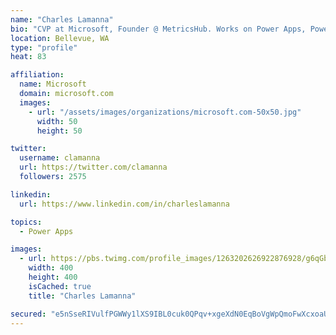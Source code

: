 ```yaml
---
name: "Charles Lamanna"
bio: "CVP at Microsoft, Founder @ MetricsHub. Works on Power Apps, Power Automate, Power Virtual Agent, Common Data Service and Dynamics 365."
location: Bellevue, WA
type: "profile"
heat: 83

affiliation:
  name: Microsoft
  domain: microsoft.com
  images:
    - url: "/assets/images/organizations/microsoft.com-50x50.jpg"
      width: 50
      height: 50

twitter:
  username: clamanna
  url: https://twitter.com/clamanna
  followers: 2575

linkedin:
  url: https://www.linkedin.com/in/charleslamanna

topics:
  - Power Apps

images:
  - url: https://pbs.twimg.com/profile_images/1263202626922876928/g6qGbHZ-_400x400.jpg
    width: 400
    height: 400
    isCached: true
    title: "Charles Lamanna"

secured: "e5nSseRIVulfPGWWy1lXS9IBL0cuk0QPqv+xgeXdN0EqBoVgWpQmoFwXcxoaUYYYMwWYdgI4pax6CSrwMBNu8AGlQEmBoj6cMx/lk2o4gur5lRttVRhVND6Rjc3ncprfuToX++iGIOrjXDrOOND1JCRc3OoO0W/bfGjcy41M+d6QFlEbErbHMM4DvRW88C5i0KSdYn0VLrIBw12Gv2XygeApNYu11eGKzqR6gtdPeDYT8rEPYJqK/w8m0AHJ/Tc9EfHsFCbSFt88GmM5kSM9mvIax5JUgh55clXZEsGpjPdoxDXkRdW7cUZnwB1KBMEFG81Mr2Fj+L0+zrb7oefBGoLeeeLZTok4QquKDaoCr3C+gU4FGt1CzMdqK9JBnNNe754wyo3nxiRT6g9S01H2/RkGH4BumI9EGvxzDg/IsX4=;u68Undm7BalWSOmFEm8KOA=="
---
```


